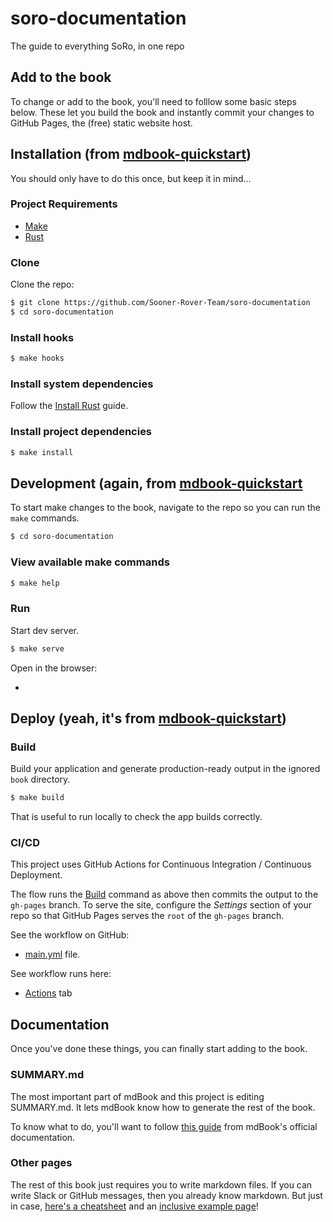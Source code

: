 # soro-documentation

The guide to everything SoRo, in one repo

## Add to the book

To change or add to the book, you'll need to folllow some basic steps below. These let you build the book and instantly commit your changes to GitHub Pages, the (free) static website host.

## **Installation** (from [mdbook-quickstart](https://github.com/MichaelCurrin/mdbook-quickstart/blob/main/docs/installation.md))

You should only have to do this once, but keep it in mind...

### Project Requirements

- [Make](https://www.gnu.org/software/make/)
- [Rust](https://www.rust-lang.org/)

### Clone

Clone the repo:

```sh
$ git clone https://github.com/Sooner-Rover-Team/soro-documentation
$ cd soro-documentation
```

### Install hooks

```sh
$ make hooks
```

### Install system dependencies

Follow the [Install Rust](https://gist.github.com/MichaelCurrin/6b619f1b035b922f4d883265b2ffcdcf) guide.

### Install project dependencies

```sh
$ make install
```

## **Development** (again, from [mdbook-quickstart](https://github.com/MichaelCurrin/mdbook-quickstart/blob/main/docs/usage.md)

To start make changes to the book, navigate to the repo so you can run the `make` commands.

```sh
$ cd soro-documentation
```

### View available make commands

```bash
$ make help
```

### Run

Start dev server.

```sh
$ make serve
```

Open in the browser:

- [](http://localhost:3000/)

## **Deploy** (yeah, it's from [mdbook-quickstart](https://github.com/MichaelCurrin/mdbook-quickstart/blob/main/docs/deploy.md))

### Build

Build your application and generate production-ready output in the ignored `book` directory.

```sh
$ make build
```

That is useful to run locally to check the app builds correctly.

### CI/CD

This project uses GitHub Actions for Continuous Integration / Continuous Deployment.

The flow runs the [Build](#build) command as above then commits the output to the `gh-pages` branch. To serve the site, configure the _Settings_ section of your repo so that GitHub Pages serves the `root` of the `gh-pages` branch.

See the workflow on GitHub:

- [main.yml](https://github.com/Sooner-Rover-Team/soro-documentation/blob/main/.github/workflows/main.yml) file.

See workflow runs here:

- [Actions](https://github.com/Sooner-Rover-Team/soro-documentation/actions) tab

## Documentation

Once you've done these things, you can finally start adding to the book.

### SUMMARY.md

The most important part of mdBook and this project is editing SUMMARY.md. It lets mdBook know how to generate the rest of the book. 

To know what to do, you'll want to follow [this guide](https://rust-lang.github.io/mdBook/format/summary.html) from mdBook's official documentation.

### Other pages

The rest of this book just requires you to write markdown files. If you can write Slack or GitHub messages, then you already know markdown. But just in case, [here's a cheatsheet](https://www.markdownguide.org/cheat-sheet/) and an [inclusive example page](https://learnxinyminutes.com/docs/markdown/)!
